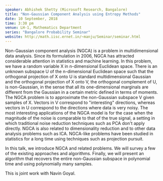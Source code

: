 ```yaml
---
speaker: Abhishek Shetty (Microsoft Research, Bangalore)
title: "Non-Gaussian Component Analysis using Entropy Methods"
date: 10 September, 2018
time: 3:30 pm
venue: LH-1, Mathematics Department
series: "Bangalore Probability Seminar"
website: http://math.iisc.ernet.in/~manju/Seminar/seminar.html
---
```


Non-Gaussian component analysis (NGCA) is a problem in
multidimensional data analysis. Since its formulation in 2006,
NGCA has attracted considerable attention in statistics and
machine learning. In this problem, we have a random variable X
in n-dimensional Euclidean space. There is an unknown subspace U
of the n-dimensional Euclidean space such that the orthogonal
projection of X onto U is standard multidimensional Gaussian and
the orthogonal projection of X onto V, the orthogonal complement
of U, is non-Gaussian, in the sense that all its one-dimensional
marginals are different from the Gaussian in a certain metric
defined in terms of moments. The NGCA problem is to approximate
the non-Gaussian subspace V given samples of X. Vectors in V
correspond to "interesting" directions, whereas vectors in U
correspond to the directions where data is very noisy. The most
interesting applications of the NGCA model is for the case when
the magnitude of the noise is comparable to that of the true signal,
a setting in which traditional noise reduction techniques such as
PCA don't apply directly. NGCA is also related to dimensionality
reduction and to other data analysis problems such as ICA. NGCA-like
problems have been studied in statistics for a long time using
techniques such as projection pursuit.

In this talk, we introduce NGCA and related problems. We will
survey a few of the existing approaches and algorithms. Finally,
we will present an algorithm that recovers the entire non-Gaussian
subspace in polynomial time and using polynomially many samples.
 
This is joint work with Navin Goyal.
